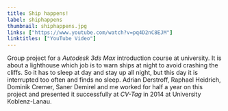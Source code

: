 ```yaml
---
title: Ship happens!
label: shiphappens
thumbnail: shiphappens.jpg
links: ["https://www.youtube.com/watch?v=pq4D2nC8EJM"]
linktitles: ["YouTube Video"]
---
```

Group project for a *Autodesk 3ds Max* introduction course at university. It is about a lighthouse which job is to warn ships at night to avoid crashing the cliffs. So it has to sleep at day and stay up all night, but this day it is interrupted too often and finds no sleep. Adrian Derstroff, Raphael Heidrich, Dominik Cremer, Saner Demirel and me worked for half a year on this project and presented it successfully at *CV-Tag* in 2014 at University Koblenz-Lanau.
